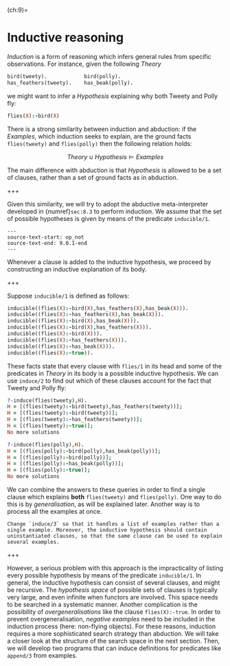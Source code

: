 <!--H2: Chapter 9-->
(ch:9)=
# Inductive reasoning #

*Induction* is a form of reasoning which infers general rules from specific observations. For instance, given the following *Theory*
```Prolog
bird(tweety).            bird(polly).
has_feathers(tweety).    has_beak(polly).
```
we might want to infer a *Hypothesis* explaining why both Tweety and Polly fly:
```Prolog
flies(X):-bird(X)
```
There is a strong similarity between induction and abduction: if the *Examples*, which induction seeks to explain, are the ground facts `flies(tweety)` and `flies(polly)` then the following relation holds:

$$
Theory \cup Hypothesis \models Examples
$$

The main difference with abduction is that *Hypothesis* is allowed to be a set of clauses, rather than a set of ground facts as in abduction.

+++

<!--section 8.3-->
Given this similarity, we will try to adopt the abductive meta-interpreter developed in {numref}`sec:8.3` to perform induction. We assume that the set of possible hypotheses is given by means of the predicate `inducible/1`.
```{swish} 9.0.1
---
source-text-start: op_not
source-text-end: 9.0.1-end
---
```
Whenever a clause is added to the inductive hypothesis, we proceed by constructing an inductive explanation of its body.

+++

Suppose `inducible/1` is defined as follows:
```Prolog
inducible((flies(X):-bird(X),has_feathers(X),has_beak(X))).
inducible((flies(X):-has_feathers(X),has_beak(X))).
inducible((flies(X):-bird(X),has_beak(X))).
inducible((flies(X):-bird(X),has_feathers(X))).
inducible((flies(X):-bird(X))).
inducible((flies(X):-has_feathers(X))).
inducible((flies(X):-has_beak(X))).
inducible((flies(X):-true)).
```
These facts state that every clause with `flies/1` in its head and some of the predicates in *Theory* in its body is a possible inductive hypothesis. We can use `induce/2` to find out which of these clauses account for the fact that Tweety and Polly fly:
```Prolog
?-induce(flies(tweety),H).
H = [(flies(tweety):-bird(tweety),has_feathers(tweety))];
H = [(flies(tweety):-bird(tweety))];
H = [(flies(tweety):-has_feathers(tweety))];
H = [(flies(tweety):-true)];
No more solutions

?-induce(flies(polly),H).
H = [(flies(polly):-bird(polly),has_beak(polly))];
H = [(flies(polly):-bird(polly))];
H = [(flies(polly):-has_beak(polly))];
H = [(flies(polly):-true)];
No more solutions
```
We can combine the answers to these queries in order to find a single clause which explains **both** `flies(tweety)` and `flies(polly)`. One way to do this is by *generalisation*, as will be explained later. Another way is to process all the examples at once.

```{exercise} ex:9.1
Change `induce/3` so that it handles a list of examples rather than a single example. Moreover, the inductive hypothesis should contain uninstantiated clauses, so that the same clause can be used to explain several examples.
```

+++

However, a serious problem with this approach is the impracticality of listing every possible hypothesis by means of the predicate `inducible/1`. In general, the inductive hypothesis can consist of several clauses, and might be recursive. The *hypothesis space* of possible sets of clauses is typically very large, and even infinite when functors are involved. This space needs to be searched in a systematic manner. Another complication is the possibility of *overgeneralisations* like the clause `flies(X):-true`. In order to prevent overgeneralisation, *negative examples* need to be included in the induction process (here: non-flying objects). For these reasons, induction requires a more sophisticated search strategy than abduction. We will take a closer look at the structure of the search space in the next section. Then, we will develop two programs that can induce definitions for predicates like `append/3` from examples.
